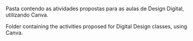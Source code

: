 Pasta contendo as atividades propostas para as aulas de Design Digital, utilizando Canva.

Folder containing the activities proposed for Digital Design classes, using Canva.